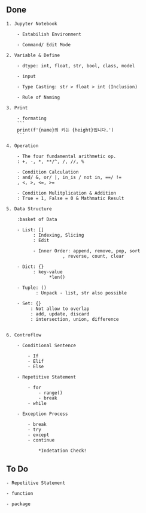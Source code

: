 ## Done

	1. Jupyter Notebook

		- Estabilish Environment

		- Command/ Edit Mode

	2. Variable & Define

		- dtype: int, float, str, bool, class, model

		- input

		- Type Casting: str > float > int (Inclusion)

		- Rule of Naming

	3. Print

		- formating
		```
		print(f'{name}의 키는 {height}입니다.')
		```
	
	4. Operation

		- The four fundamental arithmetic op.
		: +, -, *, **/^, /, //, %

		- Condition Calculation
		: and/ &, or/ |, in_is / not in, ==/ !=
		, <, >, <=, >=

		- Condition Mulitplication & Addition
		: True = 1, False = 0 & Mathmatic Result

	5. Data Structure

		:basket of Data

		- List: []
		      : Indexing, Slicing
		      : Edit

		      - Inner Order: append, remove, pop, sort 
		      		     , reverse, count, clear

		- Dict: {}
		      : key-value
		      		*len()

		- Tuple: ()
		       : Unpack - list, str also possible

		- Set: {}
		     : Not allow to overlap
		     : add, update, discard
		     : intersection, union, difference

	
	6. Controflow

		- Conditional Sentence

			- If
			- Elif
			- Else

		- Repetitive Statement

			- for
				- range()
				- break
			- while

		- Exception Process

			- break
			- try
			- except
			- continue

				*Indetation Check!

## To Do

	- Repetitive Statement

	- function

	- package
